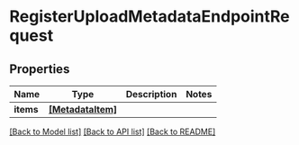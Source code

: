 # RegisterUploadMetadataEndpointRequest


## Properties

Name | Type | Description | Notes
------------ | ------------- | ------------- | -------------
**items** | [**[MetadataItem]**](MetadataItem.md) |  | 

[[Back to Model list]](../#documentation-for-models) [[Back to API list]](../#documentation-for-api-endpoints) [[Back to README]](../)


